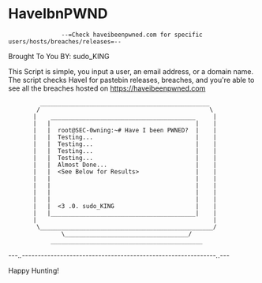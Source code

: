 HaveIbnPWND
===========

                   --=Check haveibeenpwned.com for specific users/hosts/breaches/releases=--

Brought To You BY: sudo_KING

This Script is simple, you input a user, an email address, or a domain name. The script checks HaveI for pastebin releases, breaches, and you're able to see all the breaches hosted on https://haveibeenpwned.com

             ________________________________________________
            /                                                \
           |    _________________________________________     |
           |   |                                         |    |
           |   |  root@SEC-0wning:~# Have I been PWNED?  |    |
           |   |  Testing...                             |    |
           |   |  Testing...                             |    |
           |   |  Testing...                             |    |
           |   |  Testing...                             |    |
           |   |  Almost Done...                         |    |
           |   |  <See Below for Results>                |    |
           |   |                                         |    |
           |   |                                         |    |
           |   |                                         |    |
           |   |                                         |    |
           |   |  <3 .0. sudo_KING                       |    |
           |   |_________________________________________|    |
           |                                                  |
            \_________________________________________________/
                   \___________________________________/
                ___________________________________________
   ---._.-------------------------------------------------------------._.--- 

Happy Hunting!
